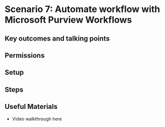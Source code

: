 # Scenario 7: Automate workflow with Microsoft Purview Workflows

## Key outcomes and talking points

## Permissions

## Setup

## Steps

## Useful Materials

- Video walkthrough here